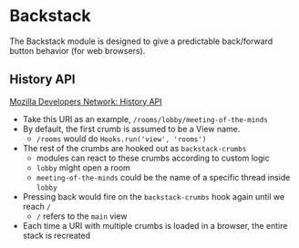 # Backstack
The Backstack module is designed to give a predictable back/forward button behavior (for web browsers).

## History API
[Mozilla Developers Network: History API](https://developer.mozilla.org/en-US/docs/Web/API/History)

* Take this URI as an example, `/rooms/lobby/meeting-of-the-minds`
* By default, the first crumb is assumed to be a View name.
	* `/rooms` would do `Hooks.run('view', 'rooms')`
* The rest of the crumbs are hooked out as `backstack-crumbs`
	* modules can react to these crumbs according to custom logic
	* `lobby` might open a room
	* `meeting-of-the-minds` could be the name of a specific thread inside `lobby`
* Pressing back would fire on the `backstack-crumbs` hook again until we reach `/`
	* `/` refers to the `main` view
* Each time a URI with multiple crumbs is loaded in a browser, the entire stack is recreated










